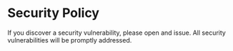 # Security Policy

If you discover a security vulnerability, please open and issue. All security vulnerabilities will be promptly addressed.
